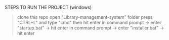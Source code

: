 STEPS TO RUN THE PROJECT (windows)
  > clone this repo
  > open "Library-management-system" folder
  > press "CTRL+L" and type "cmd" then hit enter
  > in command prompt -> enter "startup.bat" -> hit enter
  > in command prompt -> enter "installer.bat" -> hit enter